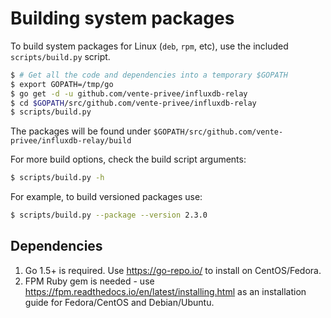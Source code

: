 # Building system packages

To build system packages for Linux (`deb`, `rpm`, etc), use the included
`scripts/build.py` script.

```sh
$ # Get all the code and dependencies into a temporary $GOPATH
$ export GOPATH=/tmp/go
$ go get -d -u github.com/vente-privee/influxdb-relay
$ cd $GOPATH/src/github.com/vente-privee/influxdb-relay
$ scripts/build.py
```

The packages will be found under
`$GOPATH/src/github.com/vente-privee/influxdb-relay/build`

For more build options, check the build script arguments:
```sh
$ scripts/build.py -h
```

For example, to build versioned packages use:
```sh
$ scripts/build.py --package --version 2.3.0
```

## Dependencies

1. Go 1.5+ is required. Use https://go-repo.io/ to install on CentOS/Fedora.
2. FPM Ruby gem is needed - use
https://fpm.readthedocs.io/en/latest/installing.html as an installation guide
for Fedora/CentOS and Debian/Ubuntu.
